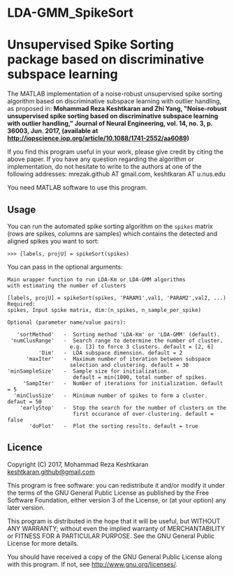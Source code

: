 # LDA-GMM_SpikeSort
Unsupervised Spike Sorting package based on discriminative subspace learning
==================

The MATLAB implementation of a noise-robust unsupervised spike sorting algorithm based on discriminative subspace learning with outlier handling, as proposed in: **Mohammad Reza Keshtkaran and Zhi Yang, "Noise-robust unsupervised spike sorting based on discriminative subspace learning with outlier handling,” Journal of Neural Engineering, vol. 14, no. 3, p. 36003, Jun. 2017, (available at http://iopscience.iop.org/article/10.1088/1741-2552/aa6089)**

If you find this program useful in your work, please give credit by citing the above paper. If you have any question regarding the algorithm or implementation, do not hesitate to write to the authors at one of the following addresses: mrezak.github AT gmail.com, keshtkaran AT u.nus.edu

You need MATLAB software to use this program.

## Usage
You can run the automated spike sorting algorithm on the `spikes` matrix (rows are spikes, columns are samples) which contains the detected and aligned spikes you want to sort:
```
>>> [labels, projU] = spikeSort(spikes)
```
You can pass in the optional arguments:
```
Main wrapper function to run LDA-Km or LDA-GMM algorithms
with estimating the number of clusters

[labels, projU] = spikeSort(spikes, 'PARAM1',val1, 'PARAM2',val2, ...)
Required:
spikes, Input spike matrix, dim:(n_spikes, n_sample_per_spike)

Optional (parameter name/value pairs):

   'sortMethod'   -  Sorting method 'LDA-Km' or 'LDA-GMM' (default).
 'numClusRange'   -  Search range to determine the number of cluster.
                    e.g. [3] to force 3 clusters. default = [2, 6]
          'Dim'   -  LDA subspace dimension. default = 2
      'maxIter'   -  Maximum number of iteration between subspace
                    selection and clustering. default = 30
'minSampleSize'   -  Sample size for initialization.
                     default = min(1000, total number of spikes.
     'SampIter'   -  Number of iterations for initialization. default = 5
  'minClusSize'   -  Minimum number of spikes to form a cluster. defaut = 50
    'earlyStop'   -  Stop the search for the number of clusters on the
                     first occurance of over-clustering. default = false
       'doPlot'   -  Plot the sorting results. default = true

```

## Licence
Copyright (C) 2017, Mohammad Reza Keshtkaran <keshtkaran.github@gmail.com>

This program is free software: you can redistribute it and/or modify
it under the terms of the GNU General Public License as published by
the Free Software Foundation, either version 3 of the License, or
(at your option) any later version.

This program is distributed in the hope that it will be useful,
but WITHOUT ANY WARRANTY; without even the implied warranty of
MERCHANTABILITY or FITNESS FOR A PARTICULAR PURPOSE.  See the
GNU General Public License for more details.

You should have received a copy of the GNU General Public License
along with this program.  If not, see <http://www.gnu.org/licenses/>.



